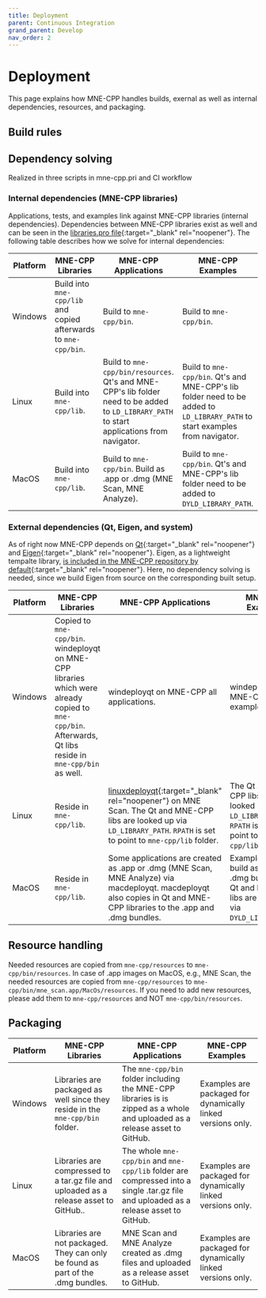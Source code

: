 ```yaml
---
title: Deployment
parent: Continuous Integration
grand_parent: Develop
nav_order: 2
---
```


# Deployment

This page explains how MNE-CPP handles builds, exernal as well as internal dependencies, resources, and packaging.

## Build rules



## Dependency solving

Realized in three scripts in mne-cpp.pri and CI workflow 

### Internal dependencies (MNE-CPP libraries) 

Applications, tests, and examples link against MNE-CPP libraries (internal dependencies). Dependencies between MNE-CPP libraries exist as well and can be seen in the [libraries.pro file](https://github.com/mne-tools/mne-cpp/blob/master/libraries/libraries.pro){:target="_blank" rel="noopener"}. The following table describes how we solve for internal dependencies:

| Platform                    | MNE-CPP Libraries                      | MNE-CPP Applications                  | MNE-CPP Examples                 |
| --------------------------- | -------------------------------------- | ------------------------------------- | -------------------------------- |
| Windows | Build into `mne-cpp/lib` and copied afterwards to `mne-cpp/bin`. | Build to `mne-cpp/bin`. | Build to `mne-cpp/bin`. |
| Linux |Build into `mne-cpp/lib`. | Build to `mne-cpp/bin/resources`. Qt's and MNE-CPP's lib folder need to be added to `LD_LIBRARY_PATH` to start applications from navigator. | Build to `mne-cpp/bin`. Qt's and MNE-CPP's lib folder need to be added to `LD_LIBRARY_PATH` to start examples from navigator. |
| MacOS |Build into `mne-cpp/lib`. | Build to `mne-cpp/bin`. Build as .app or .dmg (MNE Scan, MNE Analyze). | Build to `mne-cpp/bin`. Qt's and MNE-CPP's lib folder need to be added to `DYLD_LIBRARY_PATH`. |

### External dependencies (Qt, Eigen, and system)

As of right now MNE-CPP depends on [Qt](https://www.qt.io/){:target="_blank" rel="noopener"} and [Eigen](http://eigen.tuxfamily.org/index.php?title=Main_Page){:target="_blank" rel="noopener"}. Eigen, as a lightweight tempalte library, [is included in the MNE-CPP repository by default](https://github.com/mne-tools/mne-cpp/tree/master/include/3rdParty/eigen3){:target="_blank" rel="noopener"}. Here, no dependency solving is needed, since we build Eigen from source on the corresponding built setup.

| Platform                    | MNE-CPP Libraries                      | MNE-CPP Applications                  | MNE-CPP Examples                 |
| --------------------------- | -------------------------------------- | ------------------------------------- | -------------------------------- |
| Windows |Copied to `mne-cpp/bin`. windeployqt on MNE-CPP libraries which were already copied to `mne-cpp/bin`. Afterwards, Qt libs reside in `mne-cpp/bin` as well. | windeployqt on MNE-CPP all applications. | windeployqt on MNE-CPP all examples. |
| Linux |Reside in `mne-cpp/lib`. |[linuxdeployqt](https://github.com/probonopd/linuxdeployqt){:target="_blank" rel="noopener"} on MNE Scan. The Qt and MNE-CPP libs are looked up via `LD_LIBRARY_PATH`. `RPATH` is set to point to `mne-cpp/lib` folder. | The Qt and MNE-CPP libs are looked up via `LD_LIBRARY_PATH`. `RPATH` is set to point to `mne-cpp/lib` folder. |
| MacOS |Reside in `mne-cpp/lib`. |Some applications are created as .app or .dmg (MNE Scan, MNE Analyze) via macdeployqt. macdeployqt also copies in Qt and MNE-CPP libraries to the .app and .dmg bundles. | Examples are not build as .app or .dmg bundles. The Qt and MNE-CPP libs are looked up via `DYLD_LIBRARY_PATH`. |

## Resource handling

Needed resources are copied from `mne-cpp/resources` to `mne-cpp/bin/resources`. In case of .app images on MacOS, e.g., MNE Scan, the needed resources are copied from `mne-cpp/resources` to `mne-cpp/bin/mne_scan.app/MacOs/resources`. If you need to add new resources, please add them to `mne-cpp/resources` and NOT `mne-cpp/bin/resources`.

## Packaging

| Platform                    | MNE-CPP Libraries                      | MNE-CPP Applications                  | MNE-CPP Examples                 |
| --------------------------- | -------------------------------------- | ------------------------------------- | -------------------------------- |
| Windows |Libraries are packaged as well since they reside in the `mne-cpp/bin` folder. |The `mne-cpp/bin` folder including the MNE-CPP libraries is is zipped as a whole and uploaded as a release asset to GitHub. | Examples are packaged for dynamically linked versions only. |
| Linux |Libraries are compressed to a tar.gz file and uploaded as a release asset to GitHub.. |The whole `mne-cpp/bin` and `mne-cpp/lib` folder are compressed into a single .tar.gz file and uploaded as a release asset to GitHub. |Examples are packaged for dynamically linked versions only. |
| MacOS |Libraries are not packaged. They can only be found as part of the .dmg bundles. |MNE Scan and MNE Analyze created as .dmg files and uploaded as a release asset to GitHub. |Examples are packaged for dynamically linked versions only. |

